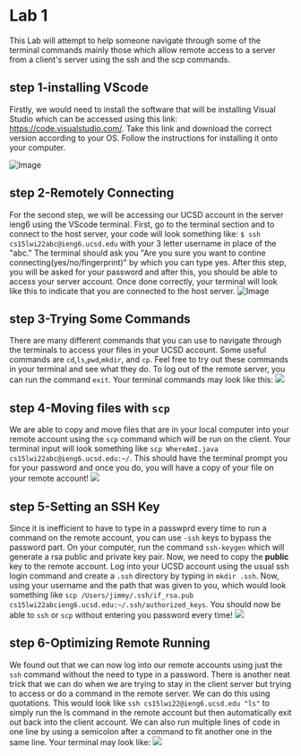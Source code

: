 # Lab 1

This Lab will attempt to help someone navigate through some of the terminal commands mainly those which allow remote access to a server from a client's server using the ssh and the scp commands.


## step 1-installing VScode
Firstly, we would need to install the software that will be installing Visual Studio which can be accessed using this link: https://code.visualstudio.com/. Take this link and download the correct version according to your OS. Follow the instructions for installing it onto your computer.

![Image](https://user-images.githubusercontent.com/97693001/149446661-0dba2557-3bae-49c3-8522-87ff4de3c773.png)

## step 2-Remotely Connecting
For the second step, we will be accessing our UCSD account in the server ieng6 using the VScode terminal. First, go to the terminal section and to connect to the host server, your code will look something like: `$ ssh cs15lwi22abc@ieng6.ucsd.edu` with your 3 letter username in place of the "abc." The terminal should ask you "Are you sure you want to contine connecting(yes/no/fingerprint)" by which you can type yes. After this step, you will be asked for your password and after this, you should be able to access your server account. Once done correctly, your terminal will look like this to indicate that you are connected to the host server.
![Image](https://user-images.githubusercontent.com/97693001/149449442-f88d2d1f-1e7d-4bd1-a5dd-cc2e2c321026.png)

## step 3-Trying Some Commands
There are many different commands that you can use to navigate through the terminals to access your files in your UCSD account. Some useful commands are `cd`,`ls`,`pwd`,`mkdir`, and `cp`. Feel free to try out these commands in your terminal and see what they do. To log out of the remote server, you can run the command `exit`. Your terminal commands may look like this:
![](https://user-images.githubusercontent.com/97693001/149454328-03c0f06f-f114-4047-b5fe-97ba115d829a.png)

## step 4-Moving files with `scp`
We are able to copy and move files that are in your local computer into your remote account using the `scp` command which will be run on the client. Your terminal input will look something like `scp WhereAmI.java cs15lwi22abc@ieng6.ucsd.edu:~/`. This should have the terminal prompt you for your password and once you do, you will have a copy of your file on your remote account!
![](https://user-images.githubusercontent.com/97693001/149454878-537b8644-7219-46b3-b04c-8e78822ff05a.png)

## step 5-Setting an SSH Key
Since it is inefficient to have to type in a passwprd every time to run a command on the remote account, you can use `-ssh` keys to bypass the password part. On your computer, run the command `ssh-keygen` which will generate a rsa public and private key pair. Now, we need to copy the **public** key to the remote account. Log into your UCSD account using the usual ssh login command and create a `.ssh` directory by typing in `mkdir .ssh`. Now, using your username and the path that was given to you, which would look something like `scp /Users/jimmy/.ssh/if_rsa.pub cs15lwi22abcieng6.ucsd.edu:~/.ssh/authorized_keys`. You should now be able to `ssh` or `scp` without entering you password every time!
![](https://user-images.githubusercontent.com/97693001/149456200-239efb9a-2926-4afb-adef-58a6a9bbc8fc.png)

## step 6-Optimizing Remote Running
We found out that we can now log into our remote accounts using just the `ssh` command without the need to type in a password. There is another neat trick that we can do when we are trying to stay in the client server but trying to access or do a command in the remote server. We can do this using quotations. This would look like `ssh cs15lwi22@ieng6.ucsd.edu "ls"` to simply run the ls command in the remote account but then automatically exit out back into the client account. We can also run multiple lines of code in one line by using a semicolon after a command to fit another one in the same line. Your terminal may look like:
![](https://user-images.githubusercontent.com/97693001/149456509-929eacf5-8aed-4416-9bd7-12c706f26b3e.png)
